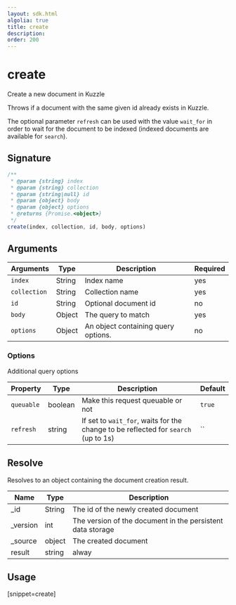 ```yaml
---
layout: sdk.html
algolia: true
title: create
description:
order: 200
---
```


# create

Create a new document in Kuzzle

Throws if a document with the same given id already exists in Kuzzle.

The optional parameter `refresh` can be used with the value `wait_for` in order to wait for the document to be indexed (indexed documents are available for `search`).

## Signature

```javascript
/**
 * @param {string} index
 * @param {string} collection
 * @param {string|null} id
 * @param {object} body
 * @param {object} options
 * @returns {Promise.<object>}
 */
create(index, collection, id, body, options)
```

## Arguments

| Arguments | Type | Description | Required |
| --- | --- | --- | --- |
| `index` | String | Index name | yes |
| `collection` | String | Collection name | yes |
| `id` | String | Optional document id | no |
| `body` | Object | The query to match | yes |
| `options` | Object | An object containing query options. | no |

### Options

Additional query options

| Property   | Type    | Description                       | Default |
| ---------- | ------- | --------------------------------- | ------- |
| `queuable` | boolean | Make this request queuable or not | `true`  |
| `refresh` | string | If set to `wait_for`, waits for the change to be reflected for `search` (up to 1s) | `` |

## Resolve

Resolves to an object containing the document creation result.

| Name | Type | Description
| --- | --- | ---
| _id | String | The id of the newly created document
| _version | int | The version of the document in the persistent data storage
| _source | object | The created document
| result | string | alway

## Usage

[snippet=create]
